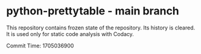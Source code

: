 # python-prettytable - main branch

This repository contains frozen state of the repository.
Its history is cleared. It is used only for static code
analysis with Codacy.

Commit Time: 1705036900